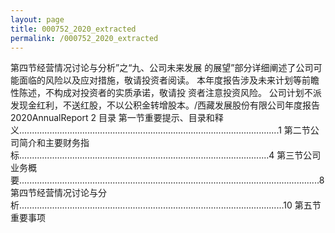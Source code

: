 ```yaml
---
layout: page
title: 000752_2020_extracted
permalink: /000752_2020_extracted
---
```


第四节经营情况讨论与分析”之“九、公司未来发展
的展望”部分详细阐述了公司可能面临的风险以及应对措施，敬请投资者阅读。
本年度报告涉及未来计划等前瞻性陈述，不构成对投资者的实质承诺，敬请投
资者注意投资风险。
公司计划不派发现金红利，不送红股，不以公积金转增股本。/西藏发展股份有限公司年度报告2020AnnualReport
2
目录
第一节重要提示、目录和释义.......................................................................................................1
第二节公司简介和主要财务指标...................................................................................................4
第三节公司业务概要.......................................................................................................................8
第四节经营情况讨论与分析.........................................................................................................10
第五节重要事项